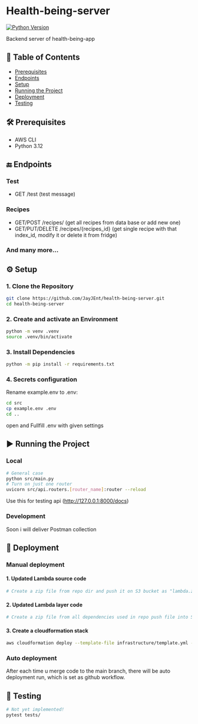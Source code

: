 # Health-being-server

[![Python Version](https://img.shields.io/badge/python-3.12%2B-blue)](https://www.python.org/)

Backend server of health-being-app

## 📌 Table of Contents
- [Prerequisites](#-prerequisites)
- [Endpoints](#-endpoints)
- [Setup](#-setup)
- [Running the Project](#-running-the-project)
- [Deployment](#-deployment)
- [Testing](#-testing)


## 🛠 Prerequisites
- AWS CLI
- Python 3.12


## 🔚 Endpoints

### Test
- GET /test (test message)

### Recipes
- GET/POST /recipes/ (get all recipes from data base or add new one)
- GET/PUT/DELETE /recipes/{recipes_id} (get single recipe with that index_id, modify it or delete it from fridge)

### And many more...

## ⚙ Setup

### 1. Clone the Repository
```bash
git clone https://github.com/JayJEnt/health-being-server.git
cd health-being-server
```

### 2. Create and activate an Environment
```bash
python -m venv .venv
source .venv/bin/activate
```

### 3. Install Dependencies
```bash
python -m pip install -r requirements.txt
```

### 4. Secrets configuration
Rename example.env to .env:

```bash
cd src
cp example.env .env
cd ..
```

open and Fullfill .env with given settings


## ▶ Running the Project

### Local
```bash
# General case
python src/main.py
# Turn on just one router
uvicorn src/api.routers.[router_name]:router --reload
```
Use this for testing api (http://127.0.0.1:8000/docs)

### Development
Soon i will deliver Postman collection


## 🚀 Deployment

### Manual deployment

#### 1. Updated Lambda source code
```bash
# Create a zip file from repo dir and push it on S3 bucket as "lambda.zip"
```

#### 2. Updated Lambda layer code
```bash
# Create a zip file from all dependencies used in repo push file into S3 bucket as "python.zip"
```

#### 3. Create a cloudformation stack
```bash
aws cloudformation deploy --template-file infrastructure/template.yml --stack-name health-being-server --capabilities CAPABILITY_IAM
```

### Auto deployment
After each time u merge code to the main branch, there will be auto deployment run, which is set as github workflow.


## 🧪 Testing
```bash
# Not yet implemented!
pytest tests/
```
